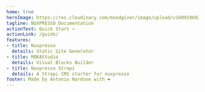```yaml
---
home: true
heroImage: https://res.cloudinary.com/moodgiver/image/upload/v1609196023/layers_big_cc995d26d2.png
tagline: NUXPRESSO Documentation
actionText: Quick Start →
actionLink: /guide/
features:
- title: Nuxpresso
  details: Static Site Generator
- title: MOKAStudio
  details: Visual Blocks Builder
- title: Nuxpresso Strapi
  details: A Strapi CMS starter for nuxpresso
footer: Made by Antonio Nardone with ❤️
---
```


